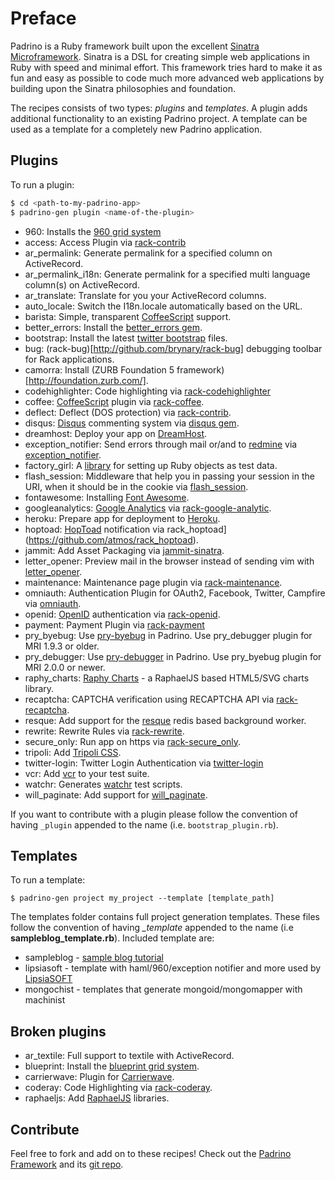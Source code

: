 # Preface

Padrino is a Ruby framework built upon the excellent [Sinatra Microframework](http://www.sinatrarb.com). Sinatra is a
DSL for creating simple web applications in Ruby with speed and minimal effort. This framework tries hard to make it as
fun and easy as possible to code much more advanced web applications by building upon the Sinatra philosophies and
foundation.


The recipes consists of two types: *plugins* and *templates*. A plugin adds additional functionality to an existing
Padrino project. A template can be used as a template for a completely new Padrino application.


## Plugins

To run a plugin:

```sh
$ cd <path-to-my-padrino-app>
$ padrino-gen plugin <name-of-the-plugin>
```


- 960: Installs the [960 grid system](https://github.com/nathansmith/960-Grid-System)
- access: Access Plugin via [rack-contrib](http://github.com/rack/rack-contrib/)
- ar\_permalink: Generate permalink for a specified column on ActiveRecord.
- ar\_permalink\_i18n: Generate permalink for a specified multi language column(s) on ActiveRecord.
- ar\_translate: Translate for you your ActiveRecord columns.
- auto\_locale: Switch the I18n.locale automatically based on the URL.
- barista: Simple, transparent [CoffeeScript](https://github.com/jashkenas/coffeescript) support.
- better\_errors: Install the [better_errors gem](https://github.com/charliesome/better_errors).
- bootstrap: Install the latest [twitter bootstrap](https://github.com/twbs/bootstrap) files.
- bug: (rack-bug)[http://github.com/brynary/rack-bug] debugging toolbar for Rack applications.
- camorra: Install (ZURB Foundation 5 framework)[http://foundation.zurb.com/].
- codehighlighter: Code highlighting via [rack-codehighlighter](https://github.com/wbzyl/rack-codehighlighter)
- coffee: [CoffeeScript](https://github.com/jashkenas/coffeescript) plugin via [rack-coffee](https://github.com/mattly/rack-coffee).
- deflect: Deflect (DOS protection) via [rack-contrib](http://github.com/rack/rack-contrib/).
- disqus: [Disqus](https://disqus.com/) commenting system via [disqus gem](https://github.com/norman/disqus).
- dreamhost: Deploy your app on [DreamHost](https://www.dreamhost.com/).
- exception\_notifier: Send errors through mail or/and to [redmine](http://www.redmine.org/) via [exception_notifier](https://github.com/padrino/padrino-contrib/blob/master/lib/padrino-contrib/exception_notifier.rb).
- factory\_girl: A [library](https://github.com/thoughtbot/factory_girl) for setting up Ruby objects as test data.
- flash\_session: Middleware that help you in passing your session in the URI, when it should be in the cookie via [flash_session](https://github.com/padrino/padrino-contrib/blob/master/lib/padrino-contrib/flash_session.rb).
- fontawesome: Installing [Font Awesome](https://github.com/FortAwesome/Font-Awesome).
- googleanalytics: [Google Analytics](https://analytics.google.com/) via [rack-google-analytic](https://github.com/kangguru/rack-google-analytics).
- heroku: Prepare app for deployment to [Heroku](https://heroku.com/).
- hoptoad: [HopToad](https://github.com/thoughtbot/hoptoad_notifier) notification via rack_hoptoad](https://github.com/atmos/rack_hoptoad).
- jammit: Add Asset Packaging via [jammit-sinatra](https://github.com/jacquescrocker/jammit-sinatra).
- letter_opener: Preview mail in the browser instead of sending vim with [letter_opener](https://github.com/ryanb/letter_opener).
- maintenance: Maintenance page plugin via [rack-maintenance](http://github.com/ddollar/rack-maintenance).
- omniauth: Authentication Plugin for OAuth2, Facebook, Twitter, Campfire via [omniauth](https://github.com/intridea/omniauth/).
- openid: [OpenID](http://openid.net/) authentication via [rack-openid](https://github.com/josh/rack-openid).
- payment: Payment Plugin via [rack-payment](https://rubygems.org/gems/rack-payment/versions/0.1.4)
- pry\_byebug: Use [pry-byebug](https://github.com/deivid-rodriguez/pry-byebug) in Padrino. Use pry_debugger plugin for MRI 1.9.3 or older.
- pry\_debugger: Use [pry-debugger](https://github.com/nixme/pry-debugger) in Padrino. Use pry_byebug plugin for MRI 2.0.0 or newer.
- raphy\_charts: [Raphy Charts](https://github.com/jcarver989/raphy-charts) - a RaphaelJS based HTML5/SVG charts library.
- recaptcha: CAPTCHA verification using RECAPTCHA API via [rack-recaptcha](https://github.com/achiu/rack-recaptcha).
- resque: Add support for the [resque](https://github.com/resque/resque) redis based background worker.
- rewrite: Rewrite Rules via [rack-rewrite](https://github.com/jtrupiano/rack-rewrite).
- secure\_only: Run app on https via [rack-secure_only](https://github.com/spllr/rack-secure_only).
- tripoli: Add [Tripoli CSS](http://monc.se/tripoli/).
- twitter-login: Twitter Login Authentication via [twitter-login](https://github.com/mislav/twitter-login)
- vcr: Add [vcr](https://github.com/vcr/vcr) to your test suite.
- watchr: Generates [watchr](https://github.com/mynyml/watchr) test scripts.
- will\_paginate: Add support for [will_paginate](https://github.com/mislav/will_paginate).


If you want to contribute with a plugin please follow the convention of having `_plugin` appended to the name (i.e.
`bootstrap_plugin.rb`).


## Templates

To run a template:


    $ padrino-gen project my_project --template [template_path]


The templates folder contains full project generation templates. These files follow the convention of having *_template*
appended to the name (i.e **sampleblog_template.rb**). Included template are:


- sampleblog - [sample blog tutorial](http://www.padrinorb.com/guides/blog-tutorial)
- lipsiasoft - template with haml/960/exception notifier and more used by [LipsiaSOFT](http://www.lipsiasoft.com)
- mongochist - templates that generate mongoid/mongomapper with machinist


## Broken plugins

- ar\_textile: Full support to textile with ActiveRecord.
- blueprint: Install the [blueprint grid system](https://github.com/joshuaclayton/blueprint-css).
- carrierwave: Plugin for [Carrierwave](https://github.com/carrierwaveuploader/carrierwave).
- coderay: Code Highlighting via [rack-coderay](https://github.com/rubychan/coderay).
- raphaeljs: Add [RaphaelJS](https://github.com/DmitryBaranovskiy/raphael) libraries.


## Contribute

Feel free to fork and add on to these recipes! Check out the [Padrino Framework](http://www.padrinorb.com) and its
[git repo](http://github.com/padrino/padrino-framework).
